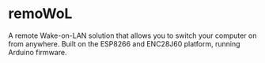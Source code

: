 # remoWoL
A remote Wake-on-LAN solution that allows you to switch your computer on from anywhere. Built on the ESP8266 and ENC28J60 platform, running Arduino firmware.
